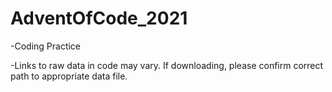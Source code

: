 # AdventOfCode_2021

-Coding Practice

-Links to raw data in code may vary.  If downloading, please confirm correct path to appropriate data file.
